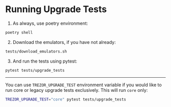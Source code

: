 # Running Upgrade Tests

1. As always, use poetry environment:

```sh
poetry shell
```

2. Download the emulators, if you have not already:

```sh
tests/download_emulators.sh
```

3. And run the tests using pytest:

```sh
pytest tests/upgrade_tests
```

----

You can use `TREZOR_UPGRADE_TEST` environment variable if you would like to run core or legacy upgrade tests exclusively. This will run `core` only:

```sh
TREZOR_UPGRADE_TEST="core" pytest tests/upgrade_tests
```
